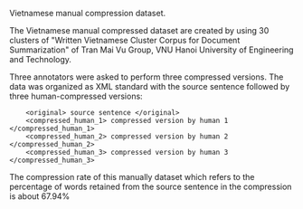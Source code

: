 Vietnamese manual compression dataset.

The Vietnamese manual compressed dataset are created by using 30 clusters of "Written Vietnamese Cluster Corpus for Document Summarization" of Tran Mai Vu Group, VNU Hanoi University of Engineering and Technology. 

Three annotators were asked to perform three compressed versions.
The data was organized as XML standard with the source sentence followed by three human-compressed versions:
```
	<original> source sentence </original>
	<compressed_human_1> compressed version by human 1 </compressed_human_1>
	<compressed_human_2> compressed version by human 2 </compressed_human_2>
	<compressed_human_3> compressed version by human 3 </compressed_human_3>
```
The compression rate of this manually dataset which refers to the percentage of words retained from the source sentence in the compression is about 67.94%